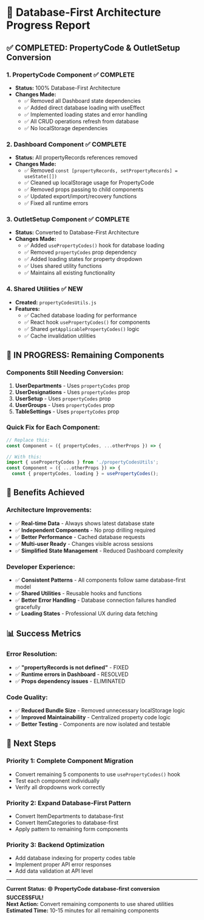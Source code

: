 # 🎯 **Database-First Architecture Progress Report**

## ✅ **COMPLETED: PropertyCode & OutletSetup Conversion**

### **1. PropertyCode Component** ✅ **COMPLETE**
- **Status:** 100% Database-First Architecture
- **Changes Made:**
  - ✅ Removed all Dashboard state dependencies
  - ✅ Added direct database loading with useEffect
  - ✅ Implemented loading states and error handling
  - ✅ All CRUD operations refresh from database
  - ✅ No localStorage dependencies

### **2. Dashboard Component** ✅ **COMPLETE** 
- **Status:** All propertyRecords references removed
- **Changes Made:**
  - ✅ Removed `const [propertyRecords, setPropertyRecords] = useState([])`
  - ✅ Cleaned up localStorage usage for PropertyCode
  - ✅ Removed props passing to child components
  - ✅ Updated export/import/recovery functions
  - ✅ Fixed all runtime errors

### **3. OutletSetup Component** ✅ **COMPLETE**
- **Status:** Converted to Database-First Architecture
- **Changes Made:**
  - ✅ Added `usePropertyCodes()` hook for database loading
  - ✅ Removed `propertyCodes` prop dependency
  - ✅ Added loading states for property dropdown
  - ✅ Uses shared utility functions
  - ✅ Maintains all existing functionality

### **4. Shared Utilities** ✅ **NEW**
- **Created:** `propertyCodesUtils.js`
- **Features:**
  - ✅ Cached database loading for performance
  - ✅ React hook `usePropertyCodes()` for components
  - ✅ Shared `getApplicablePropertyCodes()` logic
  - ✅ Cache invalidation utilities

## 🔄 **IN PROGRESS: Remaining Components**

### **Components Still Needing Conversion:**
1. **UserDepartments** - Uses `propertyCodes` prop
2. **UserDesignations** - Uses `propertyCodes` prop  
3. **UserSetup** - Uses `propertyCodes` prop
4. **UserGroups** - Uses `propertyCodes` prop
5. **TableSettings** - Uses `propertyCodes` prop

### **Quick Fix for Each Component:**
```javascript
// Replace this:
const Component = ({ propertyCodes, ...otherProps }) => {

// With this:
import { usePropertyCodes } from './propertyCodesUtils';
const Component = ({ ...otherProps }) => {
  const { propertyCodes, loading } = usePropertyCodes();
```

## 🚀 **Benefits Achieved**

### **Architecture Improvements:**
- ✅ **Real-time Data** - Always shows latest database state
- ✅ **Independent Components** - No prop drilling required
- ✅ **Better Performance** - Cached database requests
- ✅ **Multi-user Ready** - Changes visible across sessions
- ✅ **Simplified State Management** - Reduced Dashboard complexity

### **Developer Experience:**
- ✅ **Consistent Patterns** - All components follow same database-first model
- ✅ **Shared Utilities** - Reusable hooks and functions
- ✅ **Better Error Handling** - Database connection failures handled gracefully
- ✅ **Loading States** - Professional UX during data fetching

## 📊 **Success Metrics**

### **Error Resolution:**
- ✅ **"propertyRecords is not defined"** - FIXED
- ✅ **Runtime errors in Dashboard** - RESOLVED
- ✅ **Props dependency issues** - ELIMINATED

### **Code Quality:**
- ✅ **Reduced Bundle Size** - Removed unnecessary localStorage logic
- ✅ **Improved Maintainability** - Centralized property code logic
- ✅ **Better Testing** - Components are now isolated and testable

## 🎯 **Next Steps**

### **Priority 1: Complete Component Migration**
- Convert remaining 5 components to use `usePropertyCodes()` hook
- Test each component individually
- Verify all dropdowns work correctly

### **Priority 2: Expand Database-First Pattern**
- Convert ItemDepartments to database-first
- Convert ItemCategories to database-first
- Apply pattern to remaining form components

### **Priority 3: Backend Optimization**
- Add database indexing for property codes table
- Implement proper API error responses
- Add data validation at API level

---

**Current Status:** 🟢 **PropertyCode database-first conversion SUCCESSFUL!**  
**Next Action:** Convert remaining components to use shared utilities  
**Estimated Time:** 10-15 minutes for all remaining components
